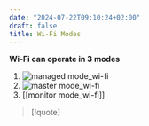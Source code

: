 ```yaml
---
date: "2024-07-22T09:10:24+02:00"
draft: false
title: Wi-Fi Modes
---
```


**Wi-Fi can operate in 3 modes**

1.  ![managed
    mode_wi-fi](/Notes/posts/Network/WI-FI/managed_mode_wi-fi "fig:")
2.  ![master
    mode_wi-fi](/Notes/posts/Network/WI-FI/master_mode_wi-fi "fig:")
3.  \[\[monitor mode_wi-fi\]\]

> \[!quote\]
